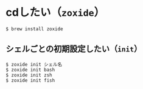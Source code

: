 # cdしたい（``zoxide``）

```console
$ brew install zoxide
```

## シェルごとの初期設定したい（``init``）

```console
$ zoxide init シェル名
$ zoxide init bash
$ zoxide init zsh
$ zoxide init fish
```
